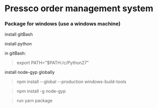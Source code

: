 <h1>Pressco order management system</h1>
    

<h3>Package for windows (use a windows machine)</h3>

install gitBash

install python

in gitBash:

> export PATH="$PATH:/c/Python27"

install node-gyp globally

> npm install --global --production windows-build-tools

> npm install -g node-gyp

> run yarn package
